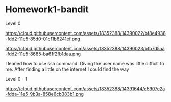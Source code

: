 # Homework1-bandit

Level 0 

https://cloud.githubusercontent.com/assets/18352388/14390022/bf8e4938-fdd2-11e5-85d0-01cf1b6241ef.png

https://cloud.githubusercontent.com/assets/18352388/14390023/bfb7d5aa-fdd2-11e5-8685-ba61f2fb1daa.png

I leaned how to use ssh command.
Giving the user name was little difficlt to me. After finding a little on the internet I could find the way

Level 0 - 1

https://cloud.githubusercontent.com/assets/18352388/14391644/e5907c2a-fdda-11e5-9b3a-858e6cb383b1.png

